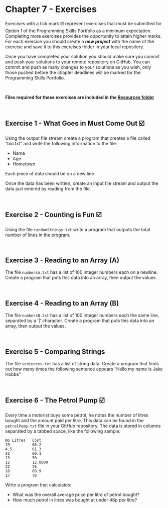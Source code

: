# Chapter 7 - Exercises

Exercises with a tick mark :ballot_box_with_check: represent exercises that must be submitted for *Option 1* of the Programming Skills Portfolio as a minimum expectation. Completing more exercises provides the opportunity to attain higher marks. For each exercise you should create a _**new project**_ with the name of the exercise and save it to this exercises folder in your local repository.

Once you have completed your solution you should make sure you commit and push your solutions to your remote repository on GitHub. You can commit and push as many changes to your solutions as you wish, only those pushed before the chapter deadlines will be marked for the Programming Skills Portfolio.

&nbsp;
&nbsp;

**Files required for these exercises are included in the [Resources folder](../../Resources)**

&nbsp;
&nbsp;

## Exercise 1 - What Goes in Must Come Out :ballot_box_with_check:

Using the output file stream create a program that creates a file called “bio.txt” and write the following information to the file:

* Name
* Age
* Hometown

Each piece of data should be on a new line

Once the data has been written, create an input file stream and output the data just entered by reading from the file.

&nbsp;
&nbsp;

## Exercise 2 - Counting is Fun :ballot_box_with_check:

Using the file ```randomStrings.txt``` write a program that outputs the total number of lines in the program.

&nbsp;
&nbsp;

## Exercise 3 - Reading to an Array (A)

The file ```numbersA.txt```  has a list of 100 integer numbers each on a newline. Create a program that puts this data into an array, then output the values.

&nbsp;
&nbsp;

## Exercise 4 - Reading to an Array (B)

The file ```numbersB.txt```  has a list of 100 integer numbers each the same line, separated by a ‘|’ character. Create a program that puts this data into an array, then output the values.

&nbsp;
&nbsp;

## Exercise 5 - Comparing Strings

The file ```sentences.txt``` has a list of string data. Create a program that finds out how many times the following sentence appears “Hello my name is Jake Hobbs”

&nbsp;
&nbsp;

## Exercise 6 - The Petrol Pump :ballot_box_with_check:

Every time a motorist buys some petrol, he notes the number of litres bought and the amount paid per litre. This data can be found in the ```petrolPump.txt``` file in your GitHub repository. The data is stored in columns separated by a tabbed space, like the following sample:

```
No Litres   Cost 	
19          60.2
4.5         61.3
22          60.1
23          50
12          12.0000
22          76
18          69.9
17          70
```

Write a program that calculates:

* What was the overall average price per litre of petrol bought?
* How much petrol in litres was bought at under 48p per litre?

